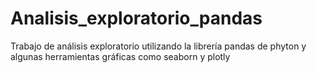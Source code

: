 # Analisis_exploratorio_pandas

Trabajo de análisis exploratorio utilizando la librería pandas de phyton y algunas herramientas gráficas como seaborn y plotly 

